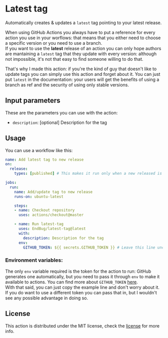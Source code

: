 # Latest tag

Automatically creates & updates a `latest` tag pointing to your latest release.

When using GitHub Actions you always have to put a reference for every action you use in your worflows: that means that you either need to choose a specific version or you need to use a branch.  
If you want to use the **latest** release of an action you can only hope authors are mantaining a `latest` tag that they update with every version: although not impossible, it's not that easy to find someone willing to do that.

That's why I made this action: if you're the kind of guy that doesn't like to update tags you can simply use this action and forget about it. You can just put `latest` in the documentation: your users will get the benefits of using a branch as ref and the security of using only stable versions.

## Input parameters

These are the parameters you can use with the action:

- `description`: [optional] Description for the tag

## Usage

You can use a workflow like this:

```yaml
name: Add latest tag to new release
on:
  release:
    types: [published] # This makes it run only when a new released is published

jobs: 
  run:
    name: Add/update tag to new release
    runs-on: ubuntu-latest

    steps: 
    - name: Checkout repository
      uses: actions/checkout@master

    - name: Run latest-tag
      uses: EndBug/latest-tag@latest
      with:
        description: Description for the tag
      env:
        GITHUB_TOKEN: ${{ secrets.GITHUB_TOKEN }} # Leave this line unchanged
```

### Environment variables:

The only `env` variable required is the token for the action to run: GitHub generates one automatically, but you need to pass it through `env` to make it available to actions. You can find more about `GITHUB_TOKEN` [here](https://help.github.com/en/articles/virtual-environments-for-github-actions#github_token-secret).  
With that said, you can just copy the example line and don't worry about it. If you do want to use a different token you can pass that in, but I wouldn't see any possible advantage in doing so.

## License

This action is distributed under the MIT license, check the [license](LICENSE) for more info.
